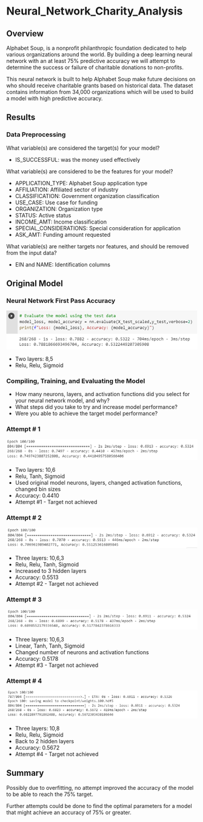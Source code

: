 # Neural_Network_Charity_Analysis

## Overview

Alphabet Soup, is a nonprofit philanthropic foundation dedicated to help various organizations around the world. By building a deep learning neural network with an at least 75% predictive accuracy we will attempt to determine the success or failure of charitable donations to non-profits.

This neural network is built to help Alphabet Soup make future decisions on who should receive charitable grants based on historical data. The dataset contains information from 34,000 organizations which will be used to build a model with high predictive accuracy.

## Results

### Data Preprocessing

What variable(s) are considered the target(s) for your model?
- IS_SUCCESSFUL: was the money used effectively

What variable(s) are considered to be the features for your model?
- APPLICATION_TYPE: Alphabet Soup application type
- AFFILIATION: Affiliated sector of industry
- CLASSIFICATION: Government organization classification
- USE_CASE: Use case for funding
- ORGANIZATION: Organization type
- STATUS: Active status
- INCOME_AMT: Income classification
- SPECIAL_CONSIDERATIONS: Special consideration for application
- ASK_AMT: Funding amount requested

What variable(s) are neither targets nor features, and should be removed from the input data?
- EIN and NAME: Identification columns

## Original Model

### Neural Network First Pass Accuracy
!["images/Train_Accuracy.png"](images/Train_Accuracy.png)
* Two layers: 8,5
* Relu, Relu, Sigmoid

### Compiling, Training, and Evaluating the Model
* How many neurons, layers, and activation functions did you select for your neural network model, and why?
* What steps did you take to try and increase model performance?
* Were you able to achieve the target model performance?

### Attempt # 1
!["images/Attempt1.png"](images/Attempt1.png)
* Two layers: 10,6
* Relu, Tanh, Sigmoid
* Used original model neurons, layers, changed activation functions, changed bin sizes
* Accuracy: 0.4410
* Attempt #1 - Target not achieved

### Attempt # 2
!["images/Attempt2.png"](images/Attempt2.png)
* Three layers: 10,6,3
* Relu, Relu, Tanh, Sigmoid
* Increased to 3 hidden layers
* Accuracy: 0.5513
* Attempt #2 - Target not achieved

### Attempt # 3
!["images/Attempt3.png"](images/Attempt3.png)
* Three layers: 10,6,3
* Linear, Tanh, Tanh, Sigmoid
* Changed number of neurons and activation functions
* Accuracy: 0.5178
* Attempt #3 - Target not achieved

### Attempt # 4
!["images/Attempt4.png"](images/Attempt4.png)
* Three layers: 10,8
* Relu, Relu, Sigmoid
* Back to 2 hidden layers
* Accuracy: 0.5672
* Attempt #4 - Target not achieved


## Summary

Possibly due to overfitting, no attempt improved the accuracy of the model to be able to reach the 75% target.

Further attempts could be done to find the optimal parameters for a model that might achieve an accuracy of 75% or greater.

